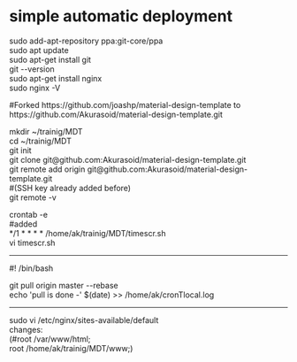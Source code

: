 <h1>simple automatic deployment</h1>
<p>sudo add-apt-repository ppa:git-core/ppa<br>
sudo apt update<br>
sudo apt-get install git<br>
git --version <br>
sudo apt-get install nginx<br>
sudo nginx -V</p>
<p>#Forked https://github.com/joashp/material-design-template to https://github.com/Akurasoid/material-design-template.git</p>
<p>mkdir ~/trainig/MDT<br>
cd ~/trainig/MDT<br>
git init<br>
git clone git@github.com:Akurasoid/material-design-template.git<br>
git remote add origin git@github.com:Akurasoid/material-design-template.git<br>
#(SSH key already added before)<br>
git remote -v</p>
<p>crontab -e<br>
#added <br>
*/1 * * * * /home/ak/trainig/MDT/timescr.sh<br>
vi timescr.sh<br>
<hr>
#! /bin/bash<br>

git pull origin master --rebase<br>
echo 'pull is done -' $(date) >> /home/ak/cronTlocal.log<br>
<hr>

sudo vi /etc/nginx/sites-available/default<br>
changes:<br>
(#root /var/www/html;<br>
  root /home/ak/trainig/MDT/www;)<br>
</p>
<br>